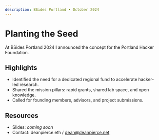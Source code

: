 ```yaml
---
description: BSides Portland • October 2024
---
```


# Planting the Seed

At BSides Portland 2024 I announced the concept for the Portland Hacker Foundation.

## Highlights

- Identified the need for a dedicated regional fund to accelerate hacker-led research.
- Shared the mission pillars: rapid grants, shared lab space, and open knowledge.
- Called for founding members, advisors, and project submissions.

## Resources

- Slides: _coming soon_
- Contact: deanpierce.eth / dean@deanpierce.net
